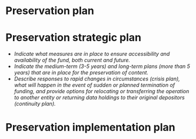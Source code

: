 
# Preservation plan

# Preservation strategic plan

- *Indicate what measures are in place to ensure accessibility and availability of the fund, both current and future.*
- *Indicate the medium-term (3-5 years) and long-term plans (more than 5 years) that are in place for the preservation of content.*
- *Describe responses to rapid changes in circumstances (crisis plan), what will happen in the event of sudden or planned termination of funding, and provide options for relocating or transferring the operation to another entity or returning data holdings to their original depositors (continuity plan).* 


# Preservation implementation plan


